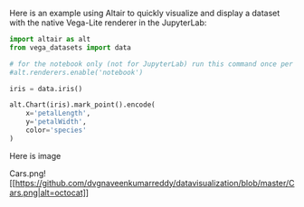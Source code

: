 Here is an example using Altair to quickly visualize and display a dataset with the native Vega-Lite renderer in the JupyterLab:

```python
import altair as alt
from vega_datasets import data

# for the notebook only (not for JupyterLab) run this command once per session
#alt.renderers.enable('notebook')

iris = data.iris()

alt.Chart(iris).mark_point().encode(
    x='petalLength',
    y='petalWidth',
    color='species'
)
```
Here is image

Cars.png!
[[https://github.com/dvgnaveenkumarreddy/datavisualization/blob/master/Cars.png|alt=octocat]]
